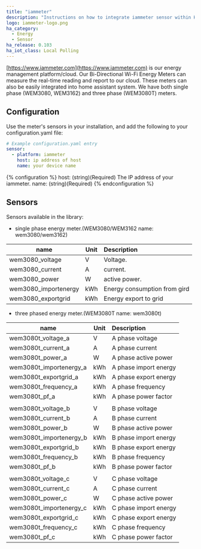 ```yaml
---
title: "iammeter"
description: "Instructions on how to integrate iammeter sensor within Home Assistant."
logo: iammeter-logo.png
ha_category:
  - Energy
  - Sensor
ha_release: 0.103
ha_iot_class: Local Polling
---
```


[https://www.iammeter.com](https://www.iammeter.com) is our energy management platform/cloud. Our Bi-Directional Wi-Fi Energy Meters can measure the real-time reading and report to our cloud. These meters can also be easily integrated into home assistant system. We have both single phase (WEM3080, WEM3162) and three phase (WEM3080T) meters.



## Configuration

Use the meter's sensors in your installation, and add the following to your configuration.yaml file:

```yaml
# Example configuration.yaml entry
sensor:
  - platform: iammeter
    host: ip address of host
    name: your device name
```

{% configuration %}
host:
  (string)(Required)
  The IP address of your iammeter.
name:
  (string)(Required)
{% endconfiguration %}

## Sensors

Sensors available in the library: 
 - single phase energy meter.(WEM3080/WEM3162 name: wem3080/wem3162)

| name               | Unit | Description                                           |
|--------------------|------|:-----------------------------------------------------------------------------|
| wem3080_voltage       | V    | Voltage.                                     |
| wem3080_current       | A    | current.                                           |
| wem3080_power         | W    | active power.                                    |
| wem3080_importenergy  | kWh  | Energy consumption from gird |
| wem3080_exportgrid    | kWh  | Energy export to grid    |

 - three phased energy meter.(WEM3080T name: wem3080t)

| name               | Unit | Description                                           |
|--------------------|------|:-----------------------------------------------------------------------------|
| wem3080t_voltage_a      | V    | A phase voltage       |
| wem3080t_current_a      | A    | A phase current |
| wem3080t_power_a        | W    | A phase active power  |
| wem3080t_importenergy_a | kWh  | A phase import energy |
| wem3080t_exportgrid_a   | kWh  | A phase export energy |
| wem3080t_frequency_a    | kWh  | A phase frequency     |
| wem3080t_pf_a           | kWh  | A phase power factor  |
|                       |      |                |
| wem3080t_voltage_b      | V    | B phase voltage       |
| wem3080t_current_b      | A    | B phase current       |
| wem3080t_power_b        | W    | B phase active power  |
| wem3080t_importenergy_b | kWh  | B phase import energy |
| wem3080t_exportgrid_b   | kWh  | B phase export energy |
| wem3080t_frequency_b    | kWh  | B phase frequency     |
| wem3080t_pf_b           | kWh | B phase power factor  |
|                       |      |                |
| wem3080t_voltage_c      | V    | C phase voltage       |
| wem3080t_current_c      | A    | C phase current |
| wem3080t_power_c        | W    | C phase active power |
| wem3080t_importenergy_c | kWh  | C phase import energy |
| wem3080t_exportgrid_c   | kWh  | C phase export energy |
| wem3080t_frequency_c    | kWh  | C phase frequency |
| wem3080t_pf_c           | kWh  | C phase power factor |